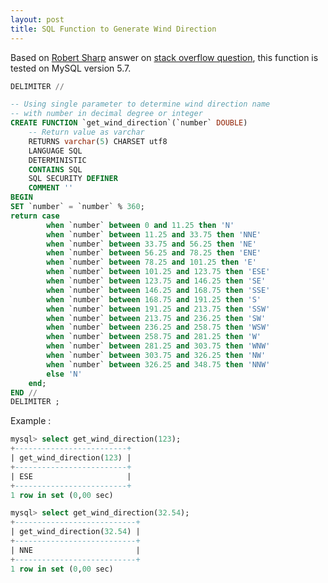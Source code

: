 ```yaml
---
layout: post
title: SQL Function to Generate Wind Direction
---
```

Based on [Robert Sharp][so-answer] answer on [stack overflow question][so-question], this function is tested on MySQL version 5.7.

```sql
DELIMITER //

-- Using single parameter to determine wind direction name
-- with number in decimal degree or integer
CREATE FUNCTION `get_wind_direction`(`number` DOUBLE)
    -- Return value as varchar
    RETURNS varchar(5) CHARSET utf8
    LANGUAGE SQL
    DETERMINISTIC
    CONTAINS SQL
    SQL SECURITY DEFINER
    COMMENT ''
BEGIN
SET `number` = `number` % 360;
return case
        when `number` between 0 and 11.25 then 'N'
        when `number` between 11.25 and 33.75 then 'NNE'
        when `number` between 33.75 and 56.25 then 'NE'
        when `number` between 56.25 and 78.25 then 'ENE'
        when `number` between 78.25 and 101.25 then 'E'
        when `number` between 101.25 and 123.75 then 'ESE'
        when `number` between 123.75 and 146.25 then 'SE'
        when `number` between 146.25 and 168.75 then 'SSE'
        when `number` between 168.75 and 191.25 then 'S'
        when `number` between 191.25 and 213.75 then 'SSW'
        when `number` between 213.75 and 236.25 then 'SW'
        when `number` between 236.25 and 258.75 then 'WSW'
        when `number` between 258.75 and 281.25 then 'W'
        when `number` between 281.25 and 303.75 then 'WNW'
        when `number` between 303.75 and 326.25 then 'NW'
        when `number` between 326.25 and 348.75 then 'NNW'
        else 'N'
    end;
END //
DELIMITER ;
```

Example :

```sql
mysql> select get_wind_direction(123);
+-------------------------+
| get_wind_direction(123) |
+-------------------------+
| ESE                     |
+-------------------------+
1 row in set (0,00 sec)

mysql> select get_wind_direction(32.54);
+---------------------------+
| get_wind_direction(32.54) |
+---------------------------+
| NNE                       |
+---------------------------+
1 row in set (0,00 sec)


```

[so-answer]: https://stackoverflow.com/a/39277268/6265296
[so-question]: https://stackoverflow.com/questions/14736464/determining-cardinal-compass-direction-between-points
